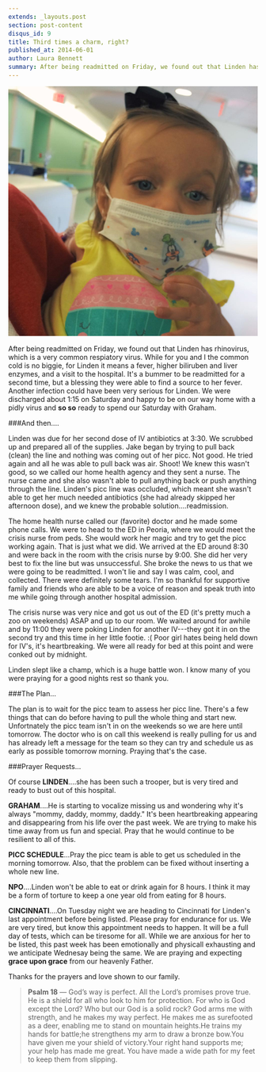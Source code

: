 ```yaml
---
extends: _layouts.post
section: post-content
disqus_id: 9
title: Third times a charm, right?
published_at: 2014-06-01
author: Laura Bennett
summary: After being readmitted on Friday, we found out that Linden has rhinovirus, which is a very common respiatory virus. While for you and I the common cold is no biggie, for Linden it means a fever, higher biliruben and liver enzymes, and a visit to the hospital. It's a bummer…
---
```


![](/img/LindenImageweb.jpg)

After being readmitted on Friday, we found out that Linden has rhinovirus, which is a very common respiatory virus. While for you and I the common cold is no biggie, for Linden it means a fever, higher biliruben and liver enzymes, and a visit to the hospital. It's a bummer to be readmitted for a second time, but a blessing they were able to find a source to her fever. Another infection could have been very serious for Linden. We were discharged about 1:15 on Saturday and happy to be on our way home with a pidly virus and **so so** ready to spend our Saturday with Graham. 


###And then....

Linden was due for her second dose of IV antibiotics at 3:30. We scrubbed up and prepared all of the supplies. Jake began by trying to pull back (clean) the line and nothing was coming out of her picc. Not good. He tried again and all he was able to pull back was air. Shoot! We knew this wasn't good, so we called our home health agency and they sent a nurse. The nurse came and she also wasn't able to pull anything back or push anything through the line. Linden's picc line was occluded, which meant she wasn't able to get her much needed antibiotics (she had already skipped her afternoon dose), and we knew the probable solution....readmission. 

The home health nurse called our (favorite) doctor and he made some phone calls. We were to head to the ED in Peoria, where we would meet the crisis nurse from peds. She would work her magic and try to get the picc working again. 
That is just what we did. We arrived at the ED around 8:30 and were back in the room with the crisis nurse by 9:00. She did her very best to fix the line but was unsuccessful. She broke the news to us that we were going to be readmitted. I won't lie and say I was calm, cool, and collected. There were definitely some tears. I'm so thankful for supportive family and friends who are able to be a voice of reason and speak truth into me while going through another hospital admission.

The crisis nurse was very nice and got us out of the ED (it's pretty much a zoo on weekends) ASAP and up to our room. We waited around for awhile and by 11:00 they were poking Linden for another IV---they got it in on the second try and this time in her little footie. :( Poor girl hates being held down for IV's, it's heartbreaking. We were all ready for bed at this point and were conked out by midnight. 

Linden slept like a champ, which is a huge battle won. I know many of you were praying for a good nights rest so thank you. 


###The Plan...

The plan is to wait for the picc team to assess her picc line. There's a few things that can do before having to pull the whole thing and start new. Unfortnately the picc team isn't in on the weekends so we are here until tomorrow. The doctor who is on call this weekend is really pulling for us and has already left a message for the team so they can try and schedule us as early as possible tomorrow morning. Praying that's the case. 


###Prayer Requests...

Of course **LINDEN**....she has been such a trooper, but is very tired and ready to bust out of this hospital. 

**GRAHAM**....He is starting to vocalize missing us and wondering why it's always  \"mommy, daddy, mommy, daddy.\" It's been heartbreaking appearing and disappearing from his life over the past week. We are trying to make his time away from us fun and special. Pray that he would continue to be resilient to all of this.

**PICC SCHEDULE**...Pray the picc team is able to get us scheduled in the morning tomorrow. Also, that the problem can be fixed without inserting a whole new line.

**NPO**....Linden won't be able to eat or drink again for 8 hours. I think it may be a form of torture to keep a one year old from eating for 8 hours. 

**CINCINNATI**....On Tuesday night we are heading to Cincinnati for Linden's last appointment before being listed. Please pray for endurance for us. We are very tired, but know this appointment needs to happen. It will be a full day of tests, which can be tiresome for all. While we are anxious for her to be listed, this past week has been emotionally and physicall exhausting and we anticipate Wednesay being the same. We are praying and expecting **grace upon grace** from our heavenly Father. 

Thanks for the prayers and love shown to our family. 

>**Psalm 18** — God’s way is perfect. All the Lord’s promises prove true. He is a shield for all who look to him for protection. For who is God except the Lord? Who but our God is a solid rock? God arms me with strength, and he makes my way perfect. He makes me as surefooted as a deer, enabling me to stand on mountain heights.He trains my hands for battle;he strengthens my arm to draw a bronze bow.You have given me your shield of victory.Your right hand supports me; your help has made me great.
You have made a wide path for my feet to keep them from slipping.